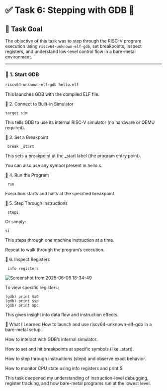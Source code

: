 # ✅ Task 6: Stepping with GDB 🧪

## 🎯 Task Goal

The objective of this task was to step through the RISC-V program execution using `riscv64-unknown-elf-gdb`, set breakpoints, inspect registers, and understand low-level control flow in a bare-metal environment.

---
### 🧩 1. Start GDB

```bash
riscv64-unknown-elf-gdb hello.elf
```
This launches GDB with the compiled ELF file.

🧩 2. Connect to Built-in Simulator
```(gdb)
target sim
```
This tells GDB to use its internal RISC-V simulator (no hardware or QEMU required).

🧩 3. Set a Breakpoint
```(gdb)
 break _start
```
This sets a breakpoint at the _start label (the program entry point).

You can also use any symbol present in hello.s.

🧩 4. Run the Program
```(gdb)
 run
```
Execution starts and halts at the specified breakpoint.

🧩 5. Step Through Instructions
```(gdb)
 stepi
```
Or simply:
```(gdb)
si
```
This steps through one machine instruction at a time.

Repeat to walk through the program’s execution.

🧩 6. Inspect Registers
```(gdb)
 info registers
```
![Screenshot from 2025-06-06 18-34-49](https://github.com/user-attachments/assets/8b304a65-59ab-4c98-a682-205265c5dbce)

To view specific registers:
```
(gdb) print $a0
(gdb) print $sp
(gdb) print $pc
```
This gives insight into data flow and instruction effects.

📘 What I Learned
How to launch and use riscv64-unknown-elf-gdb in a bare-metal setup.

How to interact with GDB’s internal simulator.

How to set and hit breakpoints at specific symbols (like _start).

How to step through instructions (stepi) and observe exact behavior.

How to monitor CPU state using info registers and print $<reg>.

This task deepened my understanding of instruction-level debugging, register tracking, and how bare-metal programs run at the lowest level.
